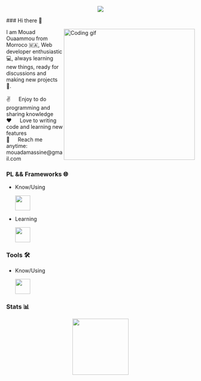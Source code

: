 <p align="center">  
 <img src ="https://badge.mediaplus.ma/darkblue/mouaammo">
</p>
### Hi there 👋

<p>
 <img align="right" width="350" src="https://camo.githubusercontent.com/63371d36886ee658f5a97401f393e1ab1684b2fd3de674b8f5efc7d410b2a3d0/68747470733a2f2f6d656469612e67697068792e636f6d2f6d656469612f57556c706c634d704f43456d5447427442572f67697068792e676966" alt="Coding gif" />
  I am Mouad Ouaammou from Morroco 🇲🇦, Web developer enthusiastic 💻, always learning new things, ready for discussions and making new projects 🤖.
  <br>
  <br>
 ✌️ &emsp; Enjoy to do programming and sharing knowledge <br/>
 ❤️ &emsp; Love to writing code and learning new features<br/>
 📧 &emsp; Reach me anytime: mouadamassine@gmail.com<br/>
</p>

### PL && Frameworks 🌐

- Know/Using

  <img src="https://skillicons.dev/icons?i=ts,nodejs,nextjs,tailwindcss,expressjs,prisma,nestjs,c,cpp" height="40px">

- Learning

   <img src="https://skillicons.dev/icons?i=rust,go" height="40px">
 
### Tools 🛠️

- Know/Using

   <img src="https://skillicons.dev/icons?i=linux,bash,docker,mysql,vim,figma,postman,vscode" height="40px">


### Stats 📊

<div align="center">
    <img src="https://streak-stats.demolab.com?user=AYB-CHA&theme=whatsapp-dark&hide_border=true" height="150px">
</div>
